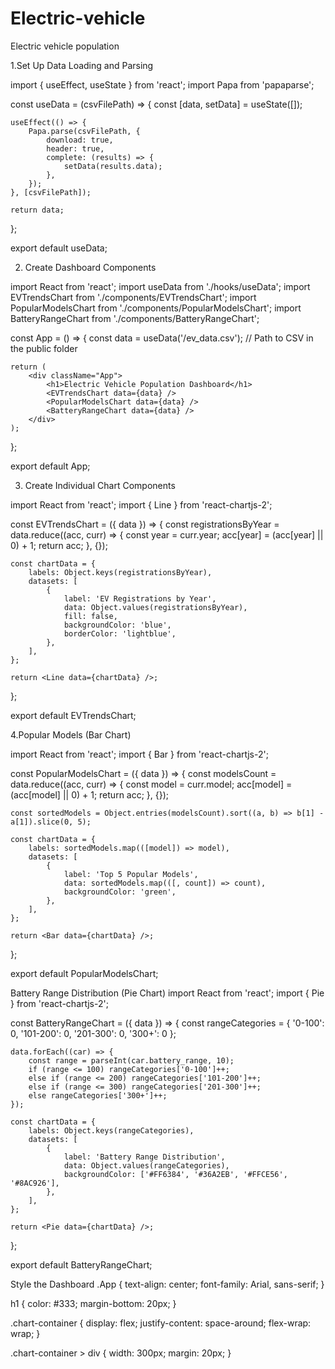 # Electric-vehicle
Electric vehicle population

1.Set Up Data Loading and Parsing

import { useEffect, useState } from 'react';
import Papa from 'papaparse';

const useData = (csvFilePath) => {
    const [data, setData] = useState([]);

    useEffect(() => {
        Papa.parse(csvFilePath, {
            download: true,
            header: true,
            complete: (results) => {
                setData(results.data);
            },
        });
    }, [csvFilePath]);

    return data;
};

export default useData;

2. Create Dashboard Components
   
import React from 'react';
import useData from './hooks/useData';
import EVTrendsChart from './components/EVTrendsChart';
import PopularModelsChart from './components/PopularModelsChart';
import BatteryRangeChart from './components/BatteryRangeChart';

const App = () => {
    const data = useData('/ev_data.csv'); // Path to CSV in the public folder

    return (
        <div className="App">
            <h1>Electric Vehicle Population Dashboard</h1>
            <EVTrendsChart data={data} />
            <PopularModelsChart data={data} />
            <BatteryRangeChart data={data} />
        </div>
    );
};

export default App;

3. Create Individual Chart Components

import React from 'react';
import { Line } from 'react-chartjs-2';

const EVTrendsChart = ({ data }) => {
    const registrationsByYear = data.reduce((acc, curr) => {
        const year = curr.year;
        acc[year] = (acc[year] || 0) + 1;
        return acc;
    }, {});

    const chartData = {
        labels: Object.keys(registrationsByYear),
        datasets: [
            {
                label: 'EV Registrations by Year',
                data: Object.values(registrationsByYear),
                fill: false,
                backgroundColor: 'blue',
                borderColor: 'lightblue',
            },
        ],
    };

    return <Line data={chartData} />;
};

export default EVTrendsChart;

4.Popular Models (Bar Chart)

import React from 'react';
import { Bar } from 'react-chartjs-2';

const PopularModelsChart = ({ data }) => {
    const modelsCount = data.reduce((acc, curr) => {
        const model = curr.model;
        acc[model] = (acc[model] || 0) + 1;
        return acc;
    }, {});

    const sortedModels = Object.entries(modelsCount).sort((a, b) => b[1] - a[1]).slice(0, 5);

    const chartData = {
        labels: sortedModels.map(([model]) => model),
        datasets: [
            {
                label: 'Top 5 Popular Models',
                data: sortedModels.map(([, count]) => count),
                backgroundColor: 'green',
            },
        ],
    };

    return <Bar data={chartData} />;
};

export default PopularModelsChart;

Battery Range Distribution (Pie Chart)
import React from 'react';
import { Pie } from 'react-chartjs-2';

const BatteryRangeChart = ({ data }) => {
    const rangeCategories = { '0-100': 0, '101-200': 0, '201-300': 0, '300+': 0 };

    data.forEach((car) => {
        const range = parseInt(car.battery_range, 10);
        if (range <= 100) rangeCategories['0-100']++;
        else if (range <= 200) rangeCategories['101-200']++;
        else if (range <= 300) rangeCategories['201-300']++;
        else rangeCategories['300+']++;
    });

    const chartData = {
        labels: Object.keys(rangeCategories),
        datasets: [
            {
                label: 'Battery Range Distribution',
                data: Object.values(rangeCategories),
                backgroundColor: ['#FF6384', '#36A2EB', '#FFCE56', '#8AC926'],
            },
        ],
    };

    return <Pie data={chartData} />;
};

export default BatteryRangeChart;

 Style the Dashboard
 .App {
    text-align: center;
    font-family: Arial, sans-serif;
}

h1 {
    color: #333;
    margin-bottom: 20px;
}

.chart-container {
    display: flex;
    justify-content: space-around;
    flex-wrap: wrap;
}

.chart-container > div {
    width: 300px;
    margin: 20px;
}


